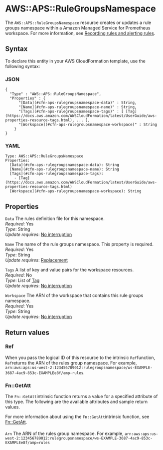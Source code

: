 # AWS::APS::RuleGroupsNamespace<a name="aws-resource-aps-rulegroupsnamespace"></a>

The `AWS::APS::RuleGroupsNamespace` resource creates or updates a rule groups namespace within a Amazon Managed Service for Prometheus workspace\. For more information, see [ Recording rules and alerting rules](https://docs.aws.amazon.com/prometheus/latest/userguide/AMP-Ruler.html)\.

## Syntax<a name="aws-resource-aps-rulegroupsnamespace-syntax"></a>

To declare this entity in your AWS CloudFormation template, use the following syntax:

### JSON<a name="aws-resource-aps-rulegroupsnamespace-syntax.json"></a>

```
{
  "Type" : "AWS::APS::RuleGroupsNamespace",
  "Properties" : {
      "[Data](#cfn-aps-rulegroupsnamespace-data)" : String,
      "[Name](#cfn-aps-rulegroupsnamespace-name)" : String,
      "[Tags](#cfn-aps-rulegroupsnamespace-tags)" : [ [Tag](https://docs.aws.amazon.com/AWSCloudFormation/latest/UserGuide/aws-properties-resource-tags.html), ... ],
      "[Workspace](#cfn-aps-rulegroupsnamespace-workspace)" : String
    }
}
```

### YAML<a name="aws-resource-aps-rulegroupsnamespace-syntax.yaml"></a>

```
Type: AWS::APS::RuleGroupsNamespace
Properties: 
  [Data](#cfn-aps-rulegroupsnamespace-data): String
  [Name](#cfn-aps-rulegroupsnamespace-name): String
  [Tags](#cfn-aps-rulegroupsnamespace-tags): 
    - [Tag](https://docs.aws.amazon.com/AWSCloudFormation/latest/UserGuide/aws-properties-resource-tags.html)
  [Workspace](#cfn-aps-rulegroupsnamespace-workspace): String
```

## Properties<a name="aws-resource-aps-rulegroupsnamespace-properties"></a>

`Data`  <a name="cfn-aps-rulegroupsnamespace-data"></a>
The rules definition file for this namespace\.  
*Required*: Yes  
*Type*: String  
*Update requires*: [No interruption](https://docs.aws.amazon.com/AWSCloudFormation/latest/UserGuide/using-cfn-updating-stacks-update-behaviors.html#update-no-interrupt)

`Name`  <a name="cfn-aps-rulegroupsnamespace-name"></a>
The name of the rule groups namespace\. This property is required\.  
*Required*: Yes  
*Type*: String  
*Update requires*: [Replacement](https://docs.aws.amazon.com/AWSCloudFormation/latest/UserGuide/using-cfn-updating-stacks-update-behaviors.html#update-replacement)

`Tags`  <a name="cfn-aps-rulegroupsnamespace-tags"></a>
A list of key and value pairs for the workspace resources\.   
*Required*: No  
*Type*: List of [Tag](https://docs.aws.amazon.com/AWSCloudFormation/latest/UserGuide/aws-properties-resource-tags.html)  
*Update requires*: [No interruption](https://docs.aws.amazon.com/AWSCloudFormation/latest/UserGuide/using-cfn-updating-stacks-update-behaviors.html#update-no-interrupt)

`Workspace`  <a name="cfn-aps-rulegroupsnamespace-workspace"></a>
The ARN of the workspace that contains this rule groups namespace\.  
*Required*: Yes  
*Type*: String  
*Update requires*: [No interruption](https://docs.aws.amazon.com/AWSCloudFormation/latest/UserGuide/using-cfn-updating-stacks-update-behaviors.html#update-no-interrupt)

## Return values<a name="aws-resource-aps-rulegroupsnamespace-return-values"></a>

### Ref<a name="aws-resource-aps-rulegroupsnamespace-return-values-ref"></a>

When you pass the logical ID of this resource to the intrinsic `Ref`function, `Ref`returns the ARN of the rules group namespace\. For example, `arn:aws:aps:us-west-2:123456789012:rulegroupsnamespace/ws-EXAMPLE-3687-4ac9-853c-EXAMPLEe8f/amp-rules`\. 

### Fn::GetAtt<a name="aws-resource-aps-rulegroupsnamespace-return-values-fn--getatt"></a>

The `Fn::GetAtt`intrinsic function returns a value for a specified attribute of this type\. The following are the available attributes and sample return values\.

For more information about using the `Fn::GetAtt`intrinsic function, see [Fn::GetAtt](https://docs.aws.amazon.com/AWSCloudFormation/latest/UserGuide/intrinsic-function-reference-getatt.html)\.

#### <a name="aws-resource-aps-rulegroupsnamespace-return-values-fn--getatt-fn--getatt"></a>

`Arn`  <a name="Arn-fn::getatt"></a>
The ARN of the rules group namespace\. For example, `arn:aws:aps:us-west-2:123456789012:rulegroupsnamespace/ws-EXAMPLE-3687-4ac9-853c-EXAMPLEe8f/amp=rules`
